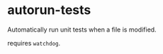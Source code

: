 autorun-tests
=============

Automatically run unit tests when a file is modified.

requires `watchdog`.
